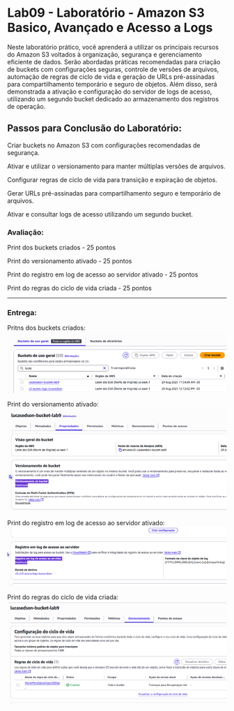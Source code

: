 # Lab09 - Laboratório - Amazon S3 Basico, Avançado e Acesso a Logs

Neste laboratório prático, você aprenderá a utilizar os principais recursos do Amazon S3 voltados à organização, segurança e gerenciamento eficiente de dados. Serão abordadas práticas recomendadas para criação de buckets com configurações seguras, controle de versões de arquivos, automação de regras de ciclo de vida e geração de URLs pré-assinadas para compartilhamento temporário e seguro de objetos. Além disso, será demonstrada a ativação e configuração do servidor de logs de acesso, utilizando um segundo bucket dedicado ao armazenamento dos registros de operação.


## Passos para Conclusão do Laboratório:

Criar buckets no Amazon S3 com configurações recomendadas de segurança.

Ativar e utilizar o versionamento para manter múltiplas versões de arquivos.

Configurar regras de ciclo de vida para transição e expiração de objetos.

Gerar URLs pré-assinadas para compartilhamento seguro e temporário de arquivos.

Ativar e consultar logs de acesso utilizando um segundo bucket.

### Avaliação:
Print dos buckets criados - 25 pontos

Print do  versionamento ativado - 25 pontos

Print do  registro em log de acesso ao servidor ativado  - 25 pontos

Print do  regras do ciclo de vida criada   - 25 pontos

----

### Entrega:

Pritns dos buckets criados:
![print_buckets](bucket.png)

Print do  versionamento ativado:
![print_versionamento](versionamento.png)


Print do  registro em log de acesso ao servidor ativado:
![print_logs](logs.png)

Print do  regras do ciclo de vida criada:
![print_regras](regras.png)
